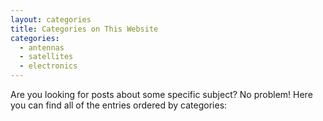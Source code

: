 ```yaml
---
layout: categories
title: Categories on This Website
categories:
  - antennas
  - satellites
  - electronics
---
```


Are you looking for posts about some specific subject? No problem! Here you can find all of the entries ordered by categories:
